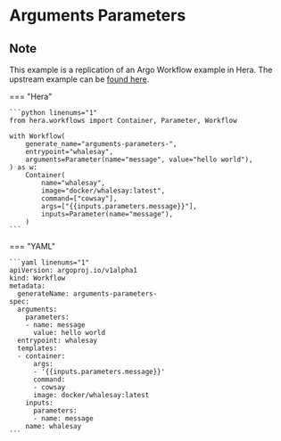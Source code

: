 # Arguments Parameters

## Note

This example is a replication of an Argo Workflow example in Hera.
The upstream example can be [found here](https://github.com/argoproj/argo-workflows/blob/main/examples/arguments-parameters.yaml).




=== "Hera"

    ```python linenums="1"
    from hera.workflows import Container, Parameter, Workflow

    with Workflow(
        generate_name="arguments-parameters-",
        entrypoint="whalesay",
        arguments=Parameter(name="message", value="hello world"),
    ) as w:
        Container(
            name="whalesay",
            image="docker/whalesay:latest",
            command=["cowsay"],
            args=["{{inputs.parameters.message}}"],
            inputs=Parameter(name="message"),
        )
    ```

=== "YAML"

    ```yaml linenums="1"
    apiVersion: argoproj.io/v1alpha1
    kind: Workflow
    metadata:
      generateName: arguments-parameters-
    spec:
      arguments:
        parameters:
        - name: message
          value: hello world
      entrypoint: whalesay
      templates:
      - container:
          args:
          - '{{inputs.parameters.message}}'
          command:
          - cowsay
          image: docker/whalesay:latest
        inputs:
          parameters:
          - name: message
        name: whalesay
    ```

